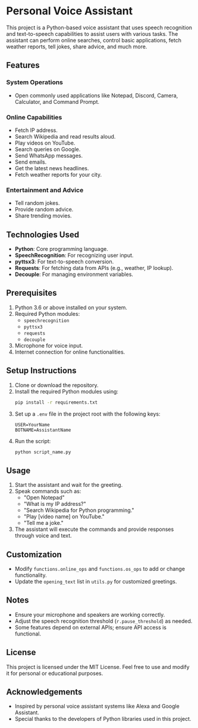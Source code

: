 # Personal Voice Assistant

This project is a Python-based voice assistant that uses speech recognition and text-to-speech capabilities to assist users with various tasks. The assistant can perform online searches, control basic applications, fetch weather reports, tell jokes, share advice, and much more.

## Features

### System Operations
- Open commonly used applications like Notepad, Discord, Camera, Calculator, and Command Prompt.

### Online Capabilities
- Fetch IP address.
- Search Wikipedia and read results aloud.
- Play videos on YouTube.
- Search queries on Google.
- Send WhatsApp messages.
- Send emails.
- Get the latest news headlines.
- Fetch weather reports for your city.

### Entertainment and Advice
- Tell random jokes.
- Provide random advice.
- Share trending movies.

## Technologies Used
- **Python**: Core programming language.
- **SpeechRecognition**: For recognizing user input.
- **pyttsx3**: For text-to-speech conversion.
- **Requests**: For fetching data from APIs (e.g., weather, IP lookup).
- **Decouple**: For managing environment variables.

## Prerequisites
1. Python 3.6 or above installed on your system.
2. Required Python modules:
   - `speechrecognition`
   - `pyttsx3`
   - `requests`
   - `decouple`
3. Microphone for voice input.
4. Internet connection for online functionalities.

## Setup Instructions
1. Clone or download the repository.
2. Install the required Python modules using:
   ```bash
   pip install -r requirements.txt
   ```
3. Set up a `.env` file in the project root with the following keys:
   ```
   USER=YourName
   BOTNAME=AssistantName
   ```
4. Run the script:
   ```bash
   python script_name.py
   ```

## Usage
1. Start the assistant and wait for the greeting.
2. Speak commands such as:
   - "Open Notepad"
   - "What is my IP address?"
   - "Search Wikipedia for Python programming."
   - "Play [video name] on YouTube."
   - "Tell me a joke."
3. The assistant will execute the commands and provide responses through voice and text.

## Customization
- Modify `functions.online_ops` and `functions.os_ops` to add or change functionality.
- Update the `opening_text` list in `utils.py` for customized greetings.

## Notes
- Ensure your microphone and speakers are working correctly.
- Adjust the speech recognition threshold (`r.pause_threshold`) as needed.
- Some features depend on external APIs; ensure API access is functional.

## License
This project is licensed under the MIT License. Feel free to use and modify it for personal or educational purposes.

## Acknowledgements
- Inspired by personal voice assistant systems like Alexa and Google Assistant.
- Special thanks to the developers of Python libraries used in this project.

